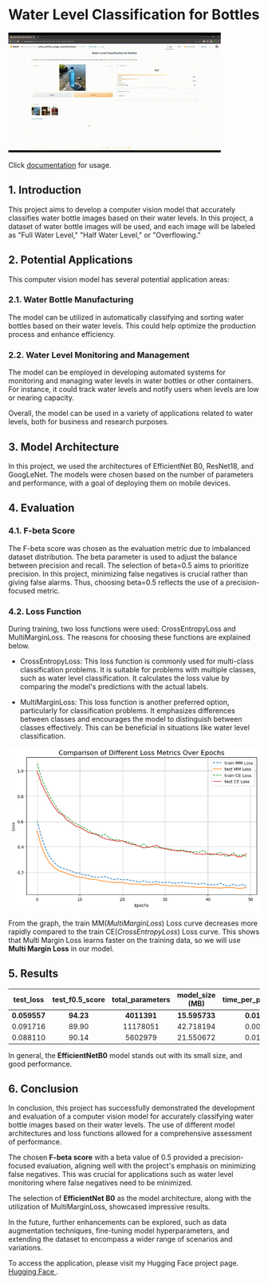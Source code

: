 # Water Level Classification for Bottles

![](app.GIF)

Click [documentation](demos\READMEapp.md) for usage.

## 1. Introduction

This project aims to develop a computer vision model that accurately classifies water bottle images based on their water levels. In this project, a dataset of water bottle images will be used, and each image will be labeled as "Full Water Level," "Half Water Level," or "Overflowing." 

## 2. Potential Applications

This computer vision model has several potential application areas:

### 2.1. Water Bottle Manufacturing

The model can be utilized in automatically classifying and sorting water bottles based on their water levels. This could help optimize the production process and enhance efficiency.

### 2.2. Water Level Monitoring and Management

The model can be employed in developing automated systems for monitoring and managing water levels in water bottles or other containers. For instance, it could track water levels and notify users when levels are low or nearing capacity.

Overall, the model can be used in a variety of applications related to water levels, both for business and research purposes.

## 3. Model Architecture

In this project, we used the architectures of EfficientNet B0, ResNet18, and GoogLeNet. The models were chosen based on the number of parameters and performance, with a goal of deploying them on mobile devices.

## 4. Evaluation 

### 4.1. F-beta Score 

The F-beta score was chosen as the evaluation metric due to imbalanced dataset distribution. The beta parameter is used to adjust the balance between precision and recall. The selection of beta=0.5 aims to prioritize precision. In this project, minimizing false negatives is crucial rather than giving false alarms. Thus, choosing beta=0.5 reflects the use of a precision-focused metric.

### 4.2. Loss Function

During training, two loss functions were used: CrossEntropyLoss and MultiMarginLoss. The reasons for choosing these functions are explained below.

- CrossEntropyLoss: This loss function is commonly used for multi-class classification problems. It is suitable for problems with multiple classes, such as water level classification. It calculates the loss value by comparing the model's predictions with the actual labels.

- MultiMarginLoss: This loss function is another preferred option, particularly for classification problems. It emphasizes differences between classes and encourages the model to distinguish between classes effectively. This can be beneficial in situations like water level classification.

![](MMvsCE.png)

From the graph, the train MM(*MultiMarginLoss*) Loss curve decreases more rapidly compared to the train CE(*CrossEntropyLoss*) Loss curve. This shows that Multi Margin Loss learns faster on the training data, so we will use **Multi Margin Loss** in our model.

## 5. Results

| test_loss | test_f0.5_score | total_parameters | model_size (MB) | time_per_pred_cuda | model      |
|:---------:|:---------------:|:----------------:|:---------------:|:------------:|:----------:|
| **0.059557**  |     **94.23**       |     **4011391**      |    **15.595733**    |    **0.0174**    |  **EffNetB0**  |
| 0.091716  |     89.90       |    11178051      |    42.718194    |    0.0092    |  ResNet18  |
| 0.088110  |     90.14       |     5602979      |    21.550672    |    0.0143    | GoogLeNet  |

In general, the **EfficientNetB0** model stands out with its small size, and good performance.

## 6. Conclusion

In conclusion, this project has successfully demonstrated the development and evaluation of a computer vision model for accurately classifying water bottle images based on their water levels. The use of different model architectures and loss functions allowed for a comprehensive assessment of performance.

The chosen **F-beta score** with a beta value of 0.5 provided a precision-focused evaluation, aligning well with the project's emphasis on minimizing false negatives. This was crucial for applications such as water level monitoring where false negatives need to be minimized.

The selection of **EfficientNet B0** as the model architecture, along with the utilization of MultiMarginLoss, showcased impressive results. 

In the future, further enhancements can be explored, such as data augmentation techniques, fine-tuning model hyperparameters, and extending the dataset to encompass a wider range of scenarios and variations.

To access the application, please visit my Hugging Face project page. [Hugging Face ](https://huggingface.co/spaces/emirhansilsupur/water_bottle_image_classification).



